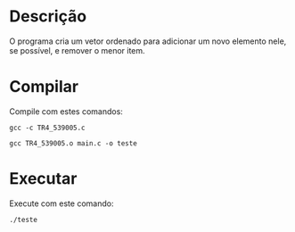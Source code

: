 # Descrição

O programa cria um vetor ordenado para adicionar um novo elemento nele, se possível, e remover o menor item. 

# Compilar

Compile com estes comandos: 
~~~
gcc -c TR4_539005.c
~~~
~~~
gcc TR4_539005.o main.c -o teste
~~~

# Executar

Execute com este comando: 
~~~
./teste
~~~
